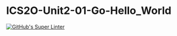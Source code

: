 # ICS2O-Unit2-01-Go-Hello_World
[![GitHub's Super Linter](https://github.com/Ryan-Shaw-2/ICS2O-Unit2-01-Go-Hello_World/workflows/GitHub's%20Super%20Linter/badge.svg)](https://github.com/Ryan-Shaw-2/ICS2O-Unit2-01-Go-Hello_World/actions)